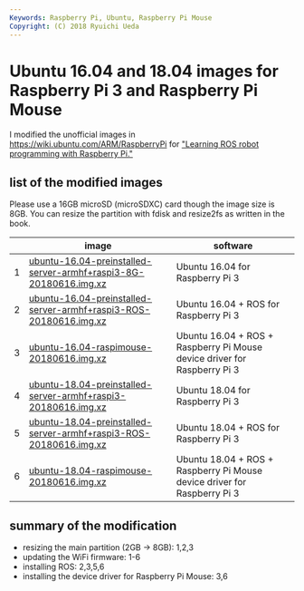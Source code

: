 ```yaml
---
Keywords: Raspberry Pi, Ubuntu, Raspberry Pi Mouse
Copyright: (C) 2018 Ryuichi Ueda
---
```


# Ubuntu 16.04 and 18.04 images for Raspberry Pi 3 and Raspberry Pi Mouse

I modified the unofficial images in https://wiki.ubuntu.com/ARM/RaspberryPi for ["Learning ROS robot programming with Raspberry Pi."](https://www.rt-shop.jp/index.php?main_page=product_info&cPath=1317&products_id=3655) 


## list of the modified images

Please use a 16GB microSD (microSDXC) card though the image size is 8GB. You can resize the partition with fdisk and resize2fs as written in the book.

| | image |  software  |
|-|-----------------------------|---------------------------------------|
|1| [ubuntu-16.04-preinstalled-server-armhf+raspi3-8G-20180616.img.xz](http://file.ueda.tech/RPIM_BOOK/ubuntu-16.04-preinstalled-server-armhf+raspi3-8G-20180616.img.xz)   |  Ubuntu 16.04 for Raspberry Pi 3  |
|2|  [ubuntu-16.04-preinstalled-server-armhf+raspi3-ROS-20180616.img.xz](http://file.ueda.tech/RPIM_BOOK/ubuntu-16.04-preinstalled-server-armhf+raspi3-ROS-20180616.img.xz)  |  Ubuntu 16.04 + ROS for Raspberry Pi 3  |
|3| [ubuntu-16.04-raspimouse-20180616.img.xz](http://file.ueda.tech/RPIM_BOOK/ubuntu-16.04-raspimouse-20180616.img.xz) |  Ubuntu 16.04 + ROS + Raspberry Pi Mouse device driver for Raspberry Pi 3  |
|4|  [ubuntu-18.04-preinstalled-server-armhf+raspi3-20180616.img.xz](http://file.ueda.tech/RPIM_BOOK/ubuntu-18.04-preinstalled-server-armhf+raspi3-20180616.img.xz)  |  Ubuntu 18.04 for Raspberry Pi 3  |
|5|  [ubuntu-18.04-preinstalled-server-armhf+raspi3-ROS-20180616.img.xz](http://file.ueda.tech/RPIM_BOOK/ubuntu-18.04-preinstalled-server-armhf+raspi3-ROS-20180616.img.xz)  |  Ubuntu 18.04 + ROS for Raspberry Pi 3  |
|6|  [ubuntu-18.04-raspimouse-20180616.img.xz](http://file.ueda.tech/RPIM_BOOK/ubuntu-18.04-raspimouse-20180616.img.xz)  |  Ubuntu 18.04 + ROS + Raspberry Pi Mouse device driver for Raspberry Pi 3  |

## summary of the modification

* resizing the main partition (2GB -> 8GB): 1,2,3
* updating the WiFi firmware: 1-6
* installing ROS: 2,3,5,6
* installing the device driver for Raspberry Pi Mouse: 3,6

